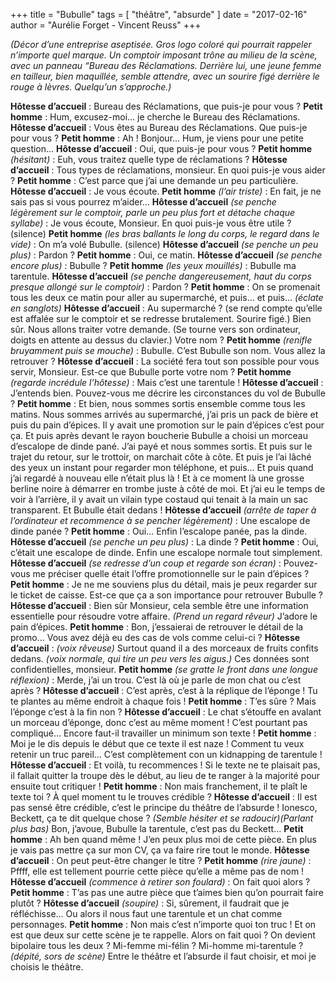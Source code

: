 +++
title = "Bubulle"
tags = [ "théâtre", "absurde" ]
date = "2017-02-16"
author = "Aurélie Forget - Vincent Reuss"
+++


*(Décor d’une entreprise aseptisée. Gros logo coloré qui pourrait rappeler n’importe quel marque. Un comptoir imposant trône au milieu de la scène, avec un panneau “Bureau des Réclamations. Derrière lui, une jeune femme en tailleur, bien maquillée, semble attendre, avec un sourire figé derrière le rouge à lèvres.
Quelqu’un s’approche.)*

**Hôtesse d’accueil** : Bureau des Réclamations, que puis-je pour vous ?
**Petit homme** : Hum, excusez-moi... je cherche le Bureau des Réclamations.
**Hôtesse d’accueil** : Vous êtes au Bureau des Réclamations. Que puis-je pour vous ?
**Petit homme** : Ah ! Bonjour… Hum, je viens pour une petite question...
**Hôtesse d’accueil** : Oui, que puis-je pour vous ?
**Petit homme** *(hésitant)* : Euh, vous traitez quelle type de réclamations ?
**Hôtesse d’accueil** : Tous types de réclamations, monsieur. En quoi puis-je vous aider ?
**Petit homme** : C’est parce que j’ai une demande un peu particulière.
**Hôtesse d’accueil** : Je vous écoute.
**Petit homme** *(l’air triste)* : En fait, je ne sais pas si vous pourrez m’aider...
**Hôtesse d’accueil** *(se penche légèrement sur le comptoir, parle un peu plus fort et détache chaque syllabe)* : Je vous écoute, Monsieur. En quoi puis-je vous être utile ?
(silence)
**Petit homme** *(les bras ballants le long du corps, le regard dans le vide)* : On m’a volé Bubulle.
(silence)
**Hôtesse d’accueil** *(se penche un peu plus)* : Pardon ?
**Petit homme** : Oui, ce matin.
**Hôtesse d’accueil** *(se penche encore plus)* : Bubulle ?
**Petit homme** *(les yeux mouillés)* : Bubulle ma tarentule.
**Hôtesse d’accueil** *(se penche dangereusement, haut du corps presque allongé sur le comptoir)* : Pardon ?
**Petit homme** : On se promenait tous les deux ce matin pour aller au supermarché, et puis… et puis... *(éclate en sanglots)*
**Hôtesse d’accueil** : Au supermarché ? (se rend compte qu’elle est affalée sur le comptoir et se redresse brutalement. Sourire figé.) Bien sûr. Nous allons traiter votre demande. (Se tourne vers son ordinateur, doigts en attente au dessus du clavier.) Votre nom ?
**Petit homme** *(renifle bruyamment puis se mouche)* : Bubulle. C’est Bubulle son nom. Vous allez la retrouver ?
**Hôtesse d’accueil** : La société fera tout son possible pour vous servir, Monsieur. Est-ce que Bubulle porte votre nom ?
**Petit homme** *(regarde incrédule l’hôtesse)* : Mais c’est une tarentule !
**Hôtesse d’accueil** : J’entends bien. Pouvez-vous me décrire les circonstances du vol de Bubulle ?
**Petit homme** : Et bien, nous sommes sortis ensemble comme tous les matins. Nous sommes arrivés au supermarché, j’ai pris un pack de bière et puis du pain d’épices. Il y avait une promotion sur le pain d’épices c’est pour ça. Et puis après devant le rayon boucherie Bubulle a choisi un morceau d’escalope de dinde pané. J’ai payé et nous sommes sortis. Et puis sur le trajet du retour, sur le trottoir, on marchait côte à côte. Et puis je l’ai lâché des yeux un instant pour regarder mon téléphone, et puis… Et puis quand j’ai regardé à nouveau elle n’était plus là ! Et à ce moment là une grosse berline noire à démarrer en trombe juste à côté de moi. Et j’ai eu le temps de voir à l’arrière, il y avait un vilain type costaud qui tenait à la main un sac transparent. Et Bubulle était dedans !
**Hôtesse d’accueil** *(arrête de taper à l’ordinateur et recommence à se pencher légèrement)* : Une escalope de dinde panée ?
**Petit homme** : Oui… Enfin l’escalope panée, pas la dinde.
**Hôtesse d’accueil** *(se penche un peu plus)* : La dinde ?
**Petit homme** : Oui, c’était une escalope de dinde. Enfin une escalope normale tout simplement.
**Hôtesse d’accueil** *(se redresse d’un coup et regarde son écran)* : Pouvez-vous me préciser quelle était l’offre promotionnelle sur le pain d’épices ?
**Petit homme** : Je ne me souviens plus du détail, mais je peux regarder sur le ticket de caisse. Est-ce que ça a son importance pour retrouver Bubulle ?
**Hôtesse d’accueil** : Bien sûr Monsieur, cela semble être une information essentielle pour résoudre votre affaire. *(Prend un regard rêveur)* J’adore le pain d’épices.
**Petit homme** : Bon, j’essaierai de retrouver le détail de la promo… Vous avez déjà eu des cas de vols comme celui-ci ?
**Hôtesse d’accueil** : *(voix rêveuse)* Surtout quand il a des morceaux de fruits confits dedans. *(voix normale, qui tire un peu vers les aigus.)* Ces données sont confidentielles, monsieur.
**Petit homme** *(se gratte le front dans une longue réflexion)* : Merde, j’ai un trou. C’est là où je parle de mon chat ou c’est après ?
**Hôtesse d’accueil** : C’est après, c’est à la réplique de l’éponge ! Tu te plantes au même endroit à chaque fois !
**Petit homme** : T’es sûre ? Mais l’éponge c’est à la fin non ?
**Hôtesse d’accueil** : Le chat s’étouffe en avalant un morceau d’éponge, donc c’est au même moment ! C’est pourtant pas compliqué… Encore faut-il travailler un minimum son texte !
**Petit homme** : Moi je le dis depuis le début que ce texte il est naze ! Comment tu veux retenir un truc pareil... C’est complètement con un kidnapping de tarentule !
**Hôtesse d’accueil** : Et voilà, tu recommences ! Si le texte ne te plaisait pas, il fallait quitter la troupe dès le début, au lieu de te ranger à la majorité pour ensuite tout critiquer !
**Petit homme** : Non mais franchement, il te plaît le texte toi ? À quel moment tu le trouves crédible ?
**Hôtesse d’accueil** : Il est pas sensé être crédible, c’est le principe du théâtre de l’absurde ! Ionesco, Beckett, ça te dit quelque chose ? *(Semble hésiter et se radoucir)(Parlant plus bas)* Bon, j’avoue, Bubulle la tarentule, c’est pas du Beckett…
**Petit homme** : Ah ben quand même ! J’en peux plus moi de cette pièce. En plus je vais pas mettre ça sur mon CV, ça va faire rire tout le monde.
**Hôtesse d’accueil** : On peut peut-être changer le titre ?
**Petit homme** *(rire jaune)* : Pffff, elle est tellement pourrie cette pièce qu’elle a même pas de nom !
**Hôtesse d’accueil** *(commence à retirer son foulard)* : On fait quoi alors ?
**Petit homme** : T’as pas une autre pièce que t’aimes bien qu’on pourrait faire plutôt ?
**Hôtesse d’accueil** *(soupire)* : Si, sûrement, il faudrait que je réfléchisse… Ou alors il nous faut une tarentule et un chat comme personnages.
**Petit homme** : Non mais c’est n’importe quoi ton truc ! Et on est que deux sur cette scène je te rappelle. Alors on fait quoi ? On devient bipolaire tous les deux ? Mi-femme mi-félin ? Mi-homme mi-tarentule ? *(dépité, sors de scène)* Entre le théâtre et l’absurde il faut choisir, et moi je choisis le théâtre.
